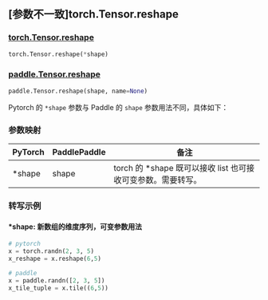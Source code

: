 ## [参数不一致]torch.Tensor.reshape

### [torch.Tensor.reshape](https://pytorch.org/docs/1.13/generated/torch.Tensor.reshape.html)

```python
torch.Tensor.reshape(*shape)
```

### [paddle.Tensor.reshape](https://www.paddlepaddle.org.cn/documentation/docs/zh/api/paddle/Tensor_cn.html#reshape-shape-name-none)

```python
paddle.Tensor.reshape(shape, name=None)
```

Pytorch 的 `*shape` 参数与 Paddle 的 `shape` 参数用法不同，具体如下：
### 参数映射
| PyTorch       | PaddlePaddle | 备注                                                   |
| ------------- | ------------ | ------------------------------------------------------ |
| *shape | shape | torch 的 *shape 既可以接收 list 也可接收可变参数。需要转写。|

### 转写示例
#### *shape: 新数组的维度序列，可变参数用法
```python
# pytorch
x = torch.randn(2, 3, 5)
x_reshape = x.reshape(6,5)

# paddle
x = paddle.randn([2, 3, 5])
x_tile_tuple = x.tile((6,5))
```
